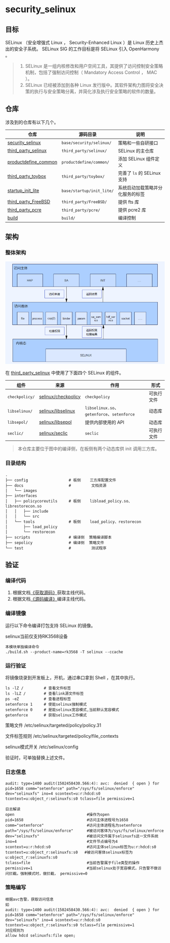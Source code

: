 # security_selinux

## 目标

SELinux （安全增强式 Linux ， Security-Enhanced Linux ）是 Linux 历史上杰出的安全子系统。 SELinux SIG 的工作目标是将 SELinux 引入 OpenHarmony 。

> 1. SELinux 是一组内核修改和用户空间工具，其提供了访问控制安全策略机制，包括了强制访问控制（ Mandatory Access Control ， MAC ）。
> 2. SELinux 已经被添加到各种 Linux 发行版中。其软件架构力图将安全决策的执行与安全策略分离，并简化涉及执行安全策略的软件的数量。

## 仓库

涉及到的仓库有以下几个。

| 仓库 | 源码目录 | 说明 |
| --- | --- | --- |
| [security_selinux](https://gitee.com/openharmony/security_selinux.git) | `base/security/selinux/` | 策略和一些自研接口 |
| [third_party_selinux](https://gitee.com/openharmony/third_party_selinux.git) | `third_party/selinux/` | SELinux 的主仓库 |
| [productdefine_common](https://gitee.com/openharmony/productdefine_common.git) | `productdefine/common/` | 添加 SELinux 组件定义 |
| [third_party_toybox](https://gitee.com/openharmony/third_party_toybox.git) | `third_party/toybox/` | 完善了 `ls` 的 SELinux 支持 |
| [startup_init_lite](https://gitee.com/openharmony/startup_init_lite.git) | `base/startup/init_lite/` | 系统启动加载策略并分化服务的标签 |
| [third_party_FreeBSD](https://gitee.com/openharmony/third_party_FreeBSD.git) | `third_party/FreeBSD/` | 提供 fts 库 |
| [third_party_pcre](https://gitee.com/openharmony/third_party_pcre2.git) | `third_party/pcre/` | 提供 pcre2 库 |
| [build](https://gitee.com/openharmony/build.git) | `build/` | 编译控制 |

## 架构

### 整体架构

![整体架构](docs/images/update.png)

在 [third_party_selinux](https://gitee.com/openharmony/third_party_selinux.git) 中使用了下面四个 SELinux 的组件。

| 组件 | 来源 | 作用 | 形式 |
| --- | --- | --- | --- |
| `checkpolicy/` | [selinux/checkpolicy](https://github.com/SELinuxProject/selinux/tree/cf853c1a0c2328ad6c62fb2b2cc55d4926301d6b/checkpolicy) | `checkpolicy` | 可执行文件 |
| `libselinux/` | [selinux/libselinux](https://github.com/SELinuxProject/selinux/tree/cf853c1a0c2328ad6c62fb2b2cc55d4926301d6b/libselinux) | `libselinux.so`、`getenforce`、`setenforce` | 动态库 |
| `libsepol/` | [selinux/libsepol](https://github.com/SELinuxProject/selinux/tree/cf853c1a0c2328ad6c62fb2b2cc55d4926301d6b/libsepol) | 提供内部使用的 API | 动态库 |
| `seclic/` | [selinux/seclic](https://github.com/SELinuxProject/selinux/tree/cf853c1a0c2328ad6c62fb2b2cc55d4926301d6b/secilc) | `seclic` | 可执行文件 |

> 本仓库主要位于图中的编译侧，在板侧有两个动态库供 init 调用三方库。

### 目录结构

```
.
├── config                  # 板侧    三方库配置文件
├── docs                    #         文档资源
│   └── images
├── interfaces
│   ├── policycoreutils     # 板侧    libload_policy.so、librestorecon.so
│   │   ├── include
│   │   └── src
│   └── tools               # 板侧    load_policy、restorecon
│       ├── load_policy
│       └── restorecon
├── scripts                 # 编译侧  策略编译脚本
├── sepolicy                # 编译侧  策略文件
└── test                    #         测试程序
```

## 验证

### 编译代码

1. 根据文档[《获取源码》](https://gitee.com/openharmony/docs/blob/master/zh-cn/device-dev/quick-start/quickstart-standard-sourcecode-acquire.md)获取主线代码。
1. 根据文档[《源码编译》](https://gitee.com/openharmony/docs/blob/master/zh-cn/device-dev/quick-start/quickstart-standard-running-hi3516-build.md)编译主线代码。

### 编译镜像

运行以下命令编译打包支持 SELinux 的镜像。

selinux当前仅支持RK3568设备
```
本模块单独编译命令
./build.sh --product-name=rk3568 -T selinux --ccache
```
### 运行验证

将镜像烧录到开发板上，开机，通过串口拿到 Shell ，在其中执行。

```
ls -lZ /         # 查看文件标签
ls -lLZ /        # 查看link源文件标签
ps -eZ           # 查看进程标签
setenforce 1     # 使能selinux强制模式
setenforce 0     # 是能selinux宽容模式,当前默认宽容模式
getenforce       # 获取selinux工作模式
```
策略文件            /etc/selinux/targeted/policy/policy.31

文件标签规则        /etc/selinux/targeted/policy/file_contexts

selinux模式开关     /etc/selinux/config

验证时，可单独替换上述文件。

### 日志信息

```
audit: type=1400 audit(1502458430.566:4): avc:  denied  { open } for  pid=1658 comm="setenforce" path="/sys/fs/selinux/enforce" dev="selinuxfs" ino=4 scontext=u:r:hdcd:s0 tcontext=u:object_r:selinuxfs:s0 tclass=file permissive=1

日志解读
open                                #操作为open
pid=1658                            #访问主体进程号为1658
comm="setenforce"                   #访问主体进程名为setenforce
path="/sys/fs/selinux/enforce"      #被访问客体为/sys/fs/selinux/enforce
dev="selinuxfs"                     #被访问文件属于selinuxfs这一文件系统
ino=4                               #文件节点编号为4
scontext=u:r:hdcd:s0                #访问主体selinux标签为u:r:hdcd:s0
tcontext=u:object_r:selinuxfs:s0   #被访问客体selinux标签为u:object_r:selinuxfs:s0
tclass=file                         #当前告警属于file类型的操作
permissive=1                        #当前selinux处于宽容模式，只告警不做访问拦截。强制模式时，做拦截， permissive=0
```

### 策略编写

```
根据avc告警，获取访问信息
如
audit: type=1400 audit(1502458430.566:4): avc:  denied  { open } for  pid=1658 comm="setenforce" path="/sys/fs/selinux/enforce" dev="selinuxfs" ino=4 scontext=u:r:hdcd:s0 tcontext=u:object_r:selinuxfs:s0 tclass=file permissive=1
对应规则为
allow hdcd selinuxfs:file open;
```

